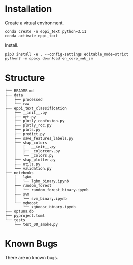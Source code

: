 # Installation
Create a virtual environment.
```
conda create -n eppi_text python=3.11
conda activate eppi_text
```
Install.
```
pip3 install -e . --config-settings editable_mode=strict 
python3 -m spacy download en_core_web_sm
```

# Structure
```
├── README.md
├── data
│   ├── processed
│   └── raw
├── eppi_text_classification
│   ├── __init__.py
│   ├── opt.py
│   ├── plotly_confusion.py
│   ├── plotly_roc.py
│   ├── plots.py
│   ├── predict.py
│   ├── save_features_labels.py
│   ├── shap_colors
│   │   ├── __init__.py
│   │   ├── _colorconv.py
│   │   └── _colors.py
│   ├── shap_plotter.py
│   ├── utils.py
│   └── validation.py
├── notebooks
│   ├── lgbm
│   │   └── lgbm_binary.ipynb
│   ├── random_forest
│   │   └── random_forest_binary.ipynb
│   ├── svm
│   │   └── svm_binary.ipynb
│   └── xgboost
│       └── xgboost_binary.ipynb
├── optuna.db
├── pyproject.toml
└── tests
    └── test_00_smoke.py
```
[//]: # (This is the method I used : tree -I "*.ris|*.tsv|*.html|eppi_text_classification.egg-info|__pycache__|Cochrane heart reviews|build|legacy_funcs|prototyping*")

# Known Bugs
There are no known bugs.
